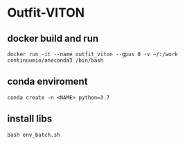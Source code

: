 # Outfit-VITON


## docker build and run
```
docker run -it --name outfit_viton --gpus 0 -v ~/:/work continuumio/anaconda3 /bin/bash
```

## conda enviroment
```
conda create -n <NAME> python=3.7
```


## install libs
```
bash env_batch.sh
```





